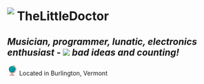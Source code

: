 
# <img src="https://datastream.page/logo512.png" style="display:inline-block; padding-top:10px;" height="30">  TheLittleDoctor
_Musician, programmer, lunatic, electronics enthusiast_ - <img src="https://64.media.tumblr.com/tumblr_m9dg70itF41ru71nxo1_100.gif" height="15" style="display:inline;" /> _bad ideas and counting!_
-----
<img src="https://github.com/TheLittleDoc/TheLittleDoc/blob/main/output-onlinegiftools.gif?raw=true" height="24" style="display:inline;" /> Located in Burlington, Vermont
<!--
**TheLittleDoc/TheLittleDoc** is a ✨ _special_ ✨ repository because its `README.md` (this file) appears on your GitHub profile.

Here are some ideas to get you started:

- 🔭 I’m currently working on ...
- 🌱 I’m currently learning ...
- 👯 I’m looking to collaborate on ...
- 🤔 I’m looking for help with ...
- 💬 Ask me about ...
- 📫 How to reach me: ...
- 😄 Pronouns: ...
- ⚡ Fun fact: ...
-->
